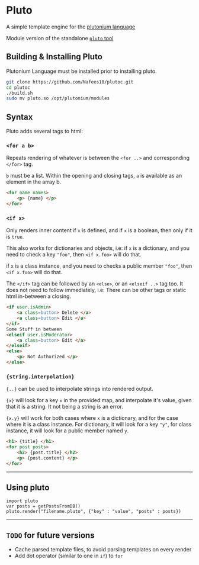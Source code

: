 # Pluto

A simple template engine for the
[plutonium language](https://github.com/shehryar49/plutonium-lang)

Module version of the standalone
[`pluto` tool](https://github.com/Nafees10/pluto)

## Building & Installing Pluto

Plutonium Language must be installed prior to installing pluto.

```bash
git clone https://github.com/Nafees10/plutoc.git
cd plutoc
./build.sh
sudo mv pluto.so /opt/plutonium/modules
```

## Syntax

Pluto adds several tags to html:

### `<for a b>`

Repeats rendering of whatever is between the `<for ..>` and corresponding
`</for>` tag.

`b` must be a list. Within the opening and closing tags, `a` is available as
an element in the array b.

```html
<for name names>
	<p> {name} </p>
</for>
```

### `<if x>`

Only renders inner content if `x` is defined, and if `x` is a boolean, then only
if it is `true`.

This also works for dictionaries and objects, i.e: if `x` is a dictionary, and
you need to check a key `"foo"`, then `<if x.foo>` will do that.

if `x` is a class instance, and you need to checks a public member `"foo"`, then
`<if x.foo>` will do that.

The `</if>` tag can be followed by an `<else>`, or an `<elseif ..>` tag too.
It does not need to follow immediately, i.e: There can be other tags or static
html in-between a closing.

```html
<if user.isAdmin>
	<a class=button> Delete </a>
	<a class=button> Edit </a>
</if>
Some Stuff in between
<elseif user.isModerator>
	<a class=button> Edit </a>
</elseif>
<else>
	<p> Not Authorized </p>
</else>
```

### `{string.interpolation}`

`{..}` can be used to interpolate strings into rendered output.

`{x}` will look for a key `x` in the provided map, and interpolate it's value,
given that it is a string. It not being a string is an error.

`{x.y}` will work for both cases where `x` is a dictionary, and for the case
where it is a class instance. For dictionary, it will look for a key `"y"`, for
class instance, it will look for a public member named `y`.

```html
<h1> {title} </h1>
<for post posts>
	<h2> {post.title} </h2>
	<p> {post.content} </p>
</for>
```

---

## Using pluto

```plutonium
import pluto
var posts = getPostsFromDB()
pluto.render("filename.pluto", {"key" : "value", "posts" : posts})
```

---

## `TODO` for future versions

* Cache parsed template files, to avoid parsing templates on every render
* Add dot operator (similar to one in `if`) to `for`
